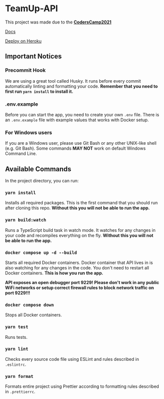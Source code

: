 # TeamUp-API

This project was made due to the **[CodersCamp2021](https://www.coderscamp.edu.pl/)**

[Docs](https://gracious-neumann-544c01.netlify.app/)

[Deploy on Heroku](https://coderscamp-teamup.herokuapp.com/)

## Important Notices

### Precommit Hook

We are using a great tool called Husky. It runs before every commit automatically linting and formatting your code.
**Remember that you need to first run `yarn install` to install it.**

### .env.example

Before you can start the app, you need to create your own `.env` file.
There is an `.env.example` file with example values that works with Docker setup.

### For Windows users

If you are a Windows user, please use Git Bash or any other UNIX-like shell (e.g. Git Bash).
Some commands **MAY NOT** work on default Windows Command Line.

## Available Commands

In the project directory, you can run:

### `yarn install`

Installs all required packages.
This is the first command that you should run after cloning this repo.
**Without this you will not be able to run the app.**

### `yarn build:watch`

Runs a TypeScript build task in watch mode. It watches for any changes in your code and recompiles everything on the fly.
**Without this you will not be able to run the app.**

### `docker compose up -d --build`

Starts all required Docker containers. Docker container that API lives in is also watching for any changes in the code. You don't need to restart all Docker containers.
**This is how you run the app.**

**API exposes an open debugger port 9229! Please don't work in any public WiFi networks or setup correct firewall rules to block network traffic on port 9229!!!**

### `docker compose down`

Stops all Docker containers.

### `yarn test`

Runs tests.

### `yarn lint`

Checks every source code file using ESLint and rules described in `.eslintrc`.

### `yarn format`

Formats entire project using Prettier according to formatting rules described in `.prettierrc`.
